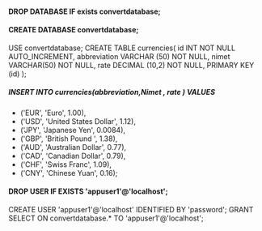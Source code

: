 #### DROP DATABASE IF exists convertdatabase;

#### CREATE DATABASE convertdatabase;
USE convertdatabase;
CREATE TABLE currencies(
id INT NOT NULL AUTO_INCREMENT,
abbreviation VARCHAR (50) NOT NULL,
nimet VARCHAR(50) NOT NULL,
rate DECIMAL (10,2) NOT NULL,
PRIMARY KEY (id)
);

##### INSERT INTO currencies(abbreviation,Nimet , rate ) VALUES
- ('EUR', 'Euro', 1.00),
- ('USD', 'United States Dollar', 1.12),
- ('JPY', 'Japanese Yen', 0.0084),
- ('GBP', 'British Pound ', 1.38),
- ('AUD', 'Australian Dollar', 0.77),
- ('CAD', 'Canadian Dollar', 0.79),
- ('CHF', 'Swiss Franc', 1.09),
- ('CNY', 'Chinese Yuan', 0.16);

#### DROP USER IF EXISTS 'appuser1'@'localhost';
CREATE USER 'appuser1'@'localhost' IDENTIFIED BY 'password';
GRANT SELECT ON convertdatabase.* TO 'appuser1'@'localhost';